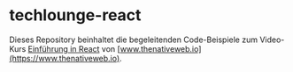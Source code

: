 # techlounge-react

Dieses Repository beinhaltet die begeleitenden Code-Beispiele zum Video-Kurs [Einführung in React](https://www.techlounge.io/react) von [www.thenativeweb.io](https://www.thenativeweb.io).
